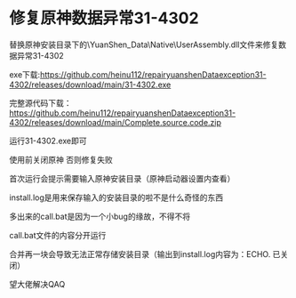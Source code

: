 # 修复原神数据异常31-4302
替换原神安装目录下的\YuanShen_Data\Native\UserAssembly.dll文件来修复数据异常31-4302

exe下载:https://github.com/heinu112/repairyuanshenDataexception31-4302/releases/download/main/31-4302.exe

完整源代码下载：https://github.com/heinu112/repairyuanshenDataexception31-4302/releases/download/main/Complete.source.code.zip

运行31-4302.exe即可

使用前关闭原神 否则修复失败

首次运行会提示需要输入原神安装目录（原神启动器设置内查看）

install.log是用来保存输入的安装目录的啦不是什么奇怪的东西

多出来的call.bat是因为一个小bug的缘故，不得不将

call.bat文件的内容分开运行

合并再一块会导致无法正常存储安装目录（输出到install.log内容为：ECHO. 已关闭）

望大佬解决QAQ
